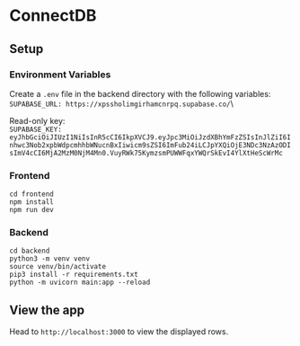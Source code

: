 # ConnectDB
## Setup

### Environment Variables
Create a `.env` file in the backend directory with the following variables:\
`SUPABASE_URL: https://xpssholimgirhamcnrpq.supabase.co/`\

Read-only key:\
`SUPABASE_KEY: eyJhbGciOiJIUzI1NiIsInR5cCI6IkpXVCJ9.eyJpc3MiOiJzdXBhYmFzZSIsInJlZiI6Inhwc3Nob2xpbWdpcmhhbWNucnBxIiwicm9sZSI6ImFub24iLCJpYXQiOjE3NDc3NzAzODIsImV4cCI6MjA2MzM0NjM4Mn0.VuyRWk75KymzsmPUWWFqxYWQrSkEvI4YlXtHeScWrMc`

### Frontend
`cd frontend`\
`npm install`\
`npm run dev`

### Backend
`cd backend`\
`python3 -m venv venv`\
`source venv/bin/activate`\
`pip3 install -r requirements.txt`\
`python -m uvicorn main:app --reload`

## View the app

Head to `http://localhost:3000` to view the displayed rows.
